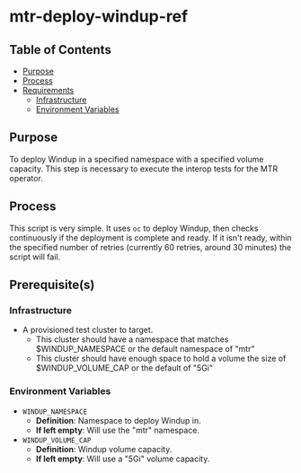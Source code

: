 # mtr-deploy-windup-ref<!-- omit from toc -->

## Table of Contents<!-- omit from toc -->
- [Purpose](#purpose)
- [Process](#process)
- [Requirements](#requirements)
  - [Infrastructure](#infrastructure)
  - [Environment Variables](#environment-variables)

## Purpose

To deploy Windup in a specified namespace with a specified volume capacity. This step is necessary to execute the interop tests for the MTR operator.

## Process

This script is very simple. It uses `oc` to deploy Windup, then checks continuously if the deployment is complete and ready. If it isn't ready, within the specified number of retries (currently 60 retries, around 30 minutes) the script will fail.

## Prerequisite(s)

### Infrastructure

- A provisioned test cluster to target.
  - This cluster should have a namespace that matches $WINDUP_NAMESPACE or the default namespace of "mtr"
  - This cluster should have enough space to hold a volume the size of $WINDUP_VOLUME_CAP or the default of "5Gi"

### Environment Variables

- `WINDUP_NAMESPACE`
  - **Definition**: Namespace to deploy Windup in.
  - **If left empty**: Will use the "mtr" namespace.
- `WINDUP_VOLUME_CAP`
  - **Definition**: Windup volume capacity.
  - **If left empty**: Will use a "5Gi" volume capacity.

